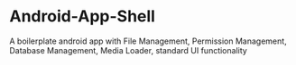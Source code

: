 # Android-App-Shell
A boilerplate android app with File Management, Permission Management, Database Management, Media Loader, standard UI functionality
